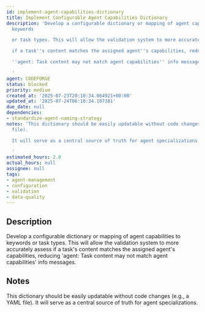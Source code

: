```yaml
---
id: implement-agent-capabilities-dictionary
title: Implement Configurable Agent Capabilities Dictionary
description: 'Develop a configurable dictionary or mapping of agent capabilities to
  keywords

  or task types. This will allow the validation system to more accurately assess

  if a task''s content matches the assigned agent''s capabilities, reducing

  ''agent: Task content may not match agent capabilities'' info messages.

  '
agent: CODEFORGE
status: blocked
priority: medium
created_at: '2025-07-23T20:10:34.064921+00:00'
updated_at: '2025-07-24T06:10:34.107381'
due_date: null
dependencies:
- standardize-agent-naming-strategy
notes: 'This dictionary should be easily updatable without code changes (e.g., a YAML
  file).

  It will serve as a central source of truth for agent specializations.

  '
estimated_hours: 2.0
actual_hours: null
assignee: null
tags:
- agent-management
- configuration
- validation
- data-quality
---
```


## Description

Develop a configurable dictionary or mapping of agent capabilities to keywords
or task types. This will allow the validation system to more accurately assess
if a task's content matches the assigned agent's capabilities, reducing
'agent: Task content may not match agent capabilities' info messages.


## Notes

This dictionary should be easily updatable without code changes (e.g., a YAML file).
It will serve as a central source of truth for agent specializations.


